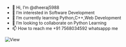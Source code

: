 - 👋 Hi, I’m @dheeraj5988
- 👀 I’m interested in Software Development
- 🌱 I’m currently learning Python,C++,Web Development
- 💞️ I’m looking to collaborate on Python Learning
- 📫 How to reach me +91 7568034592 whatsappp me

![View](https://komarev.com/ghpvc/?username=dheeraj5988&label=Profile%20views&color=0e75b6&style=flat)

<!---
dheeraj5988/dheeraj5988 is a ✨ special ✨ repository because its `README.md` (this file) appears on your GitHub profile.
You can click the Preview link to take a look at your changes.
--->
